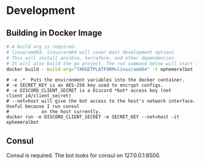 # Development

## Building in Docker Image

```sh
# A build arg is required. 
# linux/amd64, linux/arm64 will cover most development options
# This will install ansible, terraform, and other dependencies.
# It will also build the go project. The run command below will start the bot.
docker build --build-arg="TARGETPLATFORM=linux/amd64" -t ephemeralbot .
```

```
# -e .*  Puts the environment variables into the docker container. 
# -e SECRET_KEY is an AES-256 key used to encrypt configs.
# -e DISCORD_CLIENT_SECRET is a Discord *bot* access key (not client_id/client_secret)
# --net=host will give the bot access to the host's network interface. Useful because I run consul
#            on the host currently.
docker run -e DISCORD_CLIENT_SECRET -e SECRET_KEY --net=host -it ephemeralbot
```

## Consul

Consul is required. The bot looks for consul on 127.0.0.1:8500.

